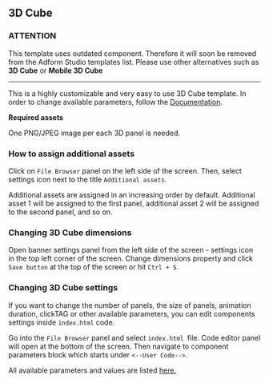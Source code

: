 3D Cube
--------------------
### ATTENTION ###

This template uses outdated component. Therefore it will soon be removed from the Adform Studio templates list. Please use other alternatives such as **3D Cube** or **Mobile 3D Cube**
___

This is a highly customizable and very easy to use 3D Cube template. In order to change available parameters, follow the [Documentation](http://support.adform.com/documentation/build-html5-banners/adform-html5-api-components/3d-cube-component/).

**Required assets**

One PNG/JPEG image per each 3D panel is needed.

### How to assign additional assets ###

Click on `File Browser` panel on the left side of the screen. Then, select settings icon next to the title `Additional assets`.

Additional assets are assigned in an increasing order by default. Additional asset 1 will be assigned to the first panel, additional asset 2 will be assigned to the second panel, and so on.

### Changing 3D Cube dimensions ###

Open banner settings panel from the left side of the screen - settings icon in the top left corner of the screen. Change dimensions property and click `Save button` at the top of the screen or hit `Ctrl + S`.

### Changing  3D Cube settings ###

If you want to change the number of panels, the size of panels, animation duration, clickTAG or other available  parameters, you can edit components settings inside `index.html` code.

Go into the `File Browser` panel and select `index.html `file. Code editor panel will open at the bottom of the screen. Then navigate to component parameters block which starts under `<--User Code-->`.

All available parameters and values are listed [here.](http://support.adform.com/documentation/build-html5-banners/adform-html5-api-components/3d-cube-component/)
